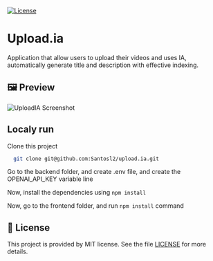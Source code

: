 <p align="center">

<a href="LICENSE"><img  src="https://img.shields.io/static/v1?label=License&message=MIT&color=8257e5&labelColor=202024" alt="License"></a>

</p>

# Upload.ia
Application that allow users to upload their videos and uses IA, automatically generate title and description with effective indexing.

## 🖼️ Preview 

![UploadIA Screenshot](https://github.com/Santosl2/upload.ia/assets/67132916/45f508e1-4c2d-48a5-9cf5-311185cc8424)

## Localy run

Clone this project

```bash
  git clone git@github.com:Santosl2/upload.ia.git
```

Go to the backend folder, and create .env file, and create the OPENAI_API_KEY variable line

Now, install the dependencies using `npm install`

Now, go to the frontend folder, and run `npm install` command

## 📝 License

This project is provided by MIT license. See the file [LICENSE](LICENSE) for more details.
